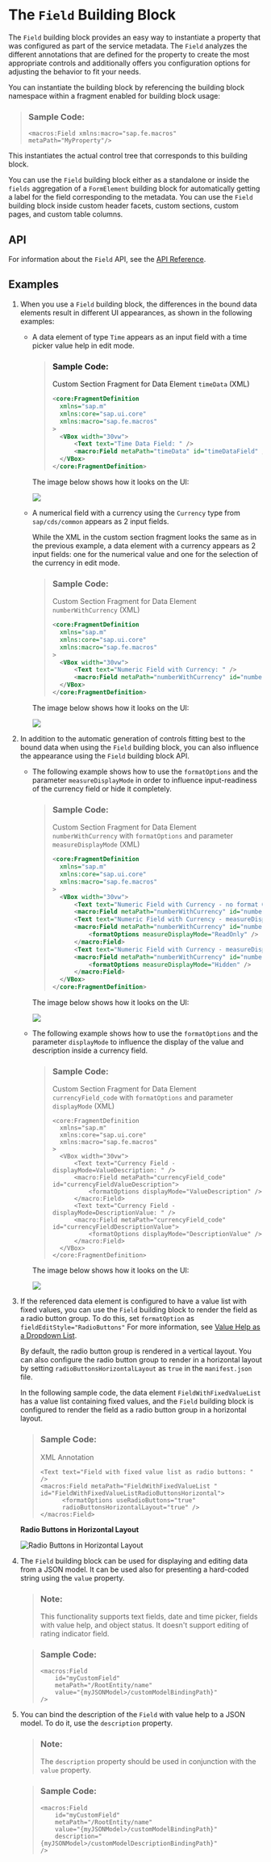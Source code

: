 <!-- loio5260b9ca249f465ab33769b9edb442aa -->

# The `Field` Building Block

The `Field` building block provides an easy way to instantiate a property that was configured as part of the service metadata. The `Field` analyzes the different annotations that are defined for the property to create the most appropriate controls and additionally offers you configuration options for adjusting the behavior to fit your needs.



You can instantiate the building block by referencing the building block namespace within a fragment enabled for building block usage:

> ### Sample Code:  
> ```
> <macros:Field xmlns:macro="sap.fe.macros" metaPath="MyProperty"/>
> ```

This instantiates the actual control tree that corresponds to this building block.

You can use the `Field` building block either as a standalone or inside the `fields` aggregation of a `FormElement` building block for automatically getting a label for the field corresponding to the metadata. You can use the `Field` building block inside custom header facets, custom sections, custom pages, and custom table columns.



<a name="loio5260b9ca249f465ab33769b9edb442aa__section_idk_qmr_j5b"/>

## API

For information about the `Field` API, see the [API Reference](https://ui5.sap.com/#/api/sap.fe.macros.Field).



<a name="loio5260b9ca249f465ab33769b9edb442aa__section_r5c_5mr_j5b"/>

## Examples

1.  When you use a `Field` building block, the differences in the bound data elements result in different UI appearances, as shown in the following examples:

    -   A data element of type `Time` appears as an input field with a time picker value help in edit mode.

        > ### Sample Code:  
        > Custom Section Fragment for Data Element `timeData` \(XML\)
        > 
        > ```xml
        > <core:FragmentDefinition
        > 	xmlns="sap.m"
        > 	xmlns:core="sap.ui.core"
        > 	xmlns:macro="sap.fe.macros"
        > >
        > 	<VBox width="30vw">
        > 		<Text text="Time Data Field: " />
        > 		<macro:Field metaPath="timeData" id="timeDataField" />
        > 	</VBox>
        > </core:FragmentDefinition>
        > ```

        The image below shows how it looks on the UI:

        ![](images/Building_Block_Time_Data_Field_f400a6e.png)

    -   A numerical field with a currency using the `Currency` type from `sap/cds/common` appears as 2 input fields.

        While the XML in the custom section fragment looks the same as in the previous example, a data element with a currency appears as 2 input fields: one for the numerical value and one for the selection of the currency in edit mode.

        > ### Sample Code:  
        > Custom Section Fragment for Data Element `numberWithCurrency` \(XML\)
        > 
        > ```xml
        > <core:FragmentDefinition
        > 	xmlns="sap.m"
        > 	xmlns:core="sap.ui.core"
        > 	xmlns:macro="sap.fe.macros"
        > >
        > 	<VBox width="30vw">
        > 		<Text text="Numeric Field with Currency: " />
        > 		<macro:Field metaPath="numberWithCurrency" id="numberWithCurrencyField" />
        > 	</VBox>
        > </core:FragmentDefinition>
        > ```

        The image below shows how it looks on the UI:

        ![](images/Building_Block_Currency_Data_Field_bbce28d.png)


2.  In addition to the automatic generation of controls fitting best to the bound data when using the `Field` building block, you can also influence the appearance using the `Field` building block API.

    -   The following example shows how to use the `formatOptions` and the parameter `measureDisplayMode` in order to influence input-readiness of the currency field or hide it completely.

        > ### Sample Code:  
        > Custom Section Fragment for Data Element `numberWithCurrency` with `formatOptions` and parameter `measureDisplayMode` \(XML\)
        > 
        > ```xml
        > <core:FragmentDefinition
        > 	xmlns="sap.m"
        > 	xmlns:core="sap.ui.core"
        > 	xmlns:macro="sap.fe.macros"
        > >
        > 	<VBox width="30vw">
        > 		<Text text="Numeric Field with Currency - no format Option: " />
        > 		<macro:Field metaPath="numberWithCurrency" id="numberWithCurrencyField" />
        > 		<Text text="Numeric Field with Currency - measureDisplayMode=ReadOnly: " />
        > 		<macro:Field metaPath="numberWithCurrency" id="numberWithCurrencyFieldCurrencyReadOnly">
        > 			<formatOptions measureDisplayMode="ReadOnly" />
        > 		</macro:Field>
        > 		<Text text="Numeric Field with Currency - measureDisplayMode=Hidden: " />
        > 		<macro:Field metaPath="numberWithCurrency" id="numberWithCurrencyFieldCurrencyHidden">
        > 			<formatOptions measureDisplayMode="Hidden" />
        > 		</macro:Field>
        > 	</VBox>
        > </core:FragmentDefinition>
        > ```

        The image below shows how it looks on the UI:

        ![](images/Building_Block_Currency_Data_Field_with_Format_Options_and_Parameter_measureDisplayMode_e80fd3f.png)

    -   The following example shows how to use the `formatOptions` and the parameter `displayMode` to influence the display of the value and description inside a currency field.

        > ### Sample Code:  
        > Custom Section Fragment for Data Element `currencyField_code` with `formatOptions` and parameter `displayMode` \(XML\)
        > 
        > ```
        > <core:FragmentDefinition
        > 	xmlns="sap.m"
        > 	xmlns:core="sap.ui.core"
        > 	xmlns:macro="sap.fe.macros"
        > >
        > 	<VBox width="30vw">
        > 		<Text text="Currency Field - displayMode=ValueDescription: " />
        > 		<macro:Field metaPath="currencyField_code" id="currencyFieldValueDescription">
        > 			<formatOptions displayMode="ValueDescription" />
        > 		</macro:Field>
        > 		<Text text="Currency Field - displayMode=DescriptionValue: " />
        > 		<macro:Field metaPath="currencyField_code" id="currencyFieldDescriptionValue">
        > 			<formatOptions displayMode="DescriptionValue" />
        > 		</macro:Field>
        > 	</VBox>
        > </core:FragmentDefinition>
        > ```

        The image below shows how it looks on the UI:

        ![](images/Building_Block_Currency_Field_Display_Mode_9e7718e.png)


3.  If the referenced data element is configured to have a value list with fixed values, you can use the `Field` building block to render the field as a radio button group. To do this, set `formatOption` as `fieldEditStyle="RadioButtons"` For more information, see [Value Help as a Dropdown List](value-help-as-a-dropdown-list-2a0a630.md).

    By default, the radio button group is rendered in a vertical layout. You can also configure the radio button group to render in a horizontal layout by setting `radioButtonsHorizontalLayout` as `true` in the `manifest.json` file.

    In the following sample code, the data element `FieldWithFixedValueList` has a value list containing fixed values, and the `Field` building block is configured to render the field as a radio button group in a horizontal layout.

    > ### Sample Code:  
    > XML Annotation
    > 
    > ```
    > <Text text="Field with fixed value list as radio buttons: " />
    > <macros:Field metaPath="FieldWithFixedValueList " id="FieldWithFixedValueListRadioButtonsHorizontal">
    > 		<formatOptions useRadioButtons="true" 
    > 		radioButtonsHorizontalLayout="true" />
    > </macros:Field>
    > ```

      
      
    **Radio Buttons in Horizontal Layout**

    ![](images/Radio_button-horizontal_layout_a267511.png "Radio Buttons in Horizontal Layout")

4.  The `Field` building block can be used for displaying and editing data from a JSON model. It can be used also for presenting a hard-coded string using the `value` property.

    > ### Note:  
    > This functionality supports text fields, date and time picker, fields with value help, and object status. It doesn't support editing of rating indicator field.

    > ### Sample Code:  
    > ```
    > <macros:Field 
    >     id="myCustomField" 
    >     metaPath="/RootEntity/name" 
    >     value="{myJSONModel>/customModelBindingPath}" 
    > />
    > ```

5.  You can bind the description of the `Field` with value help to a JSON model. To do it, use the `description` property.

    > ### Note:  
    > The `description` property should be used in conjunction with the `value` property.

    > ### Sample Code:  
    > ```
    > <macros:Field 
    >     id="myCustomField" 
    >     metaPath="/RootEntity/name" 
    >     value="{myJSONModel>/customModelBindingPath}"
    >     description="{myJSONModel>/customModelDescriptionBindingPath}" 
    > />
    > ```


